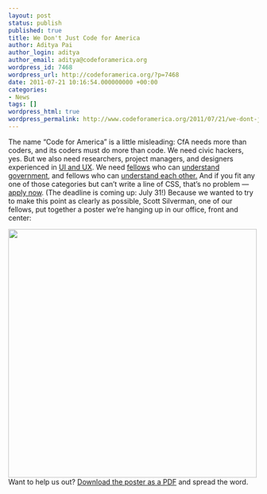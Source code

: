 ```yaml
---
layout: post
status: publish
published: true
title: We Don't Just Code for America
author: Aditya Pai
author_login: aditya
author_email: aditya@codeforamerica.org
wordpress_id: 7468
wordpress_url: http://codeforamerica.org/?p=7468
date: 2011-07-21 10:16:54.000000000 +00:00
categories:
- News
tags: []
wordpress_html: true
wordpress_permalink: http://www.codeforamerica.org/2011/07/21/we-dont-just-code-for-america/
---
```


<p>The name “Code for America” is a little misleading: CfA needs more than coders, and its coders must do more than code. We need civic hackers, yes. But we also need researchers, project managers, and designers experienced in <a href="http://uxmag.com/strategy/the-citizen-experience-needs-us">UI and UX</a>. We need <a href="http://codeforamerica.org/apply">fellows</a> who can <a href="http://codeforamerica.org/2011/03/09/diving-into-cities-440-interviews/">understand government</a>, and fellows who can <a href="http://codeforamerica.org/2011/04/04/understanding-the-engagement-toolkit/">understand each other.</a> And if you fit any one of those categories but can’t write a line of CSS, that’s no problem — <a href="http://codeforamerica.org/apply">apply now</a>. (The deadline is coming up: July 31!) Because we wanted to try to make this point as clearly as possible, Scott Silverman, one of our fellows, put together a poster we’re hanging up in our office, front and center: </p>
<p><a href="http://codeforamerica.org/apply"><img alt="" class="size-full wp-image-7487 aligncenter" src="http://codeforamerica.org/wp-content/uploads/2011/07/non-coder_img.png" title="non-coder_img" width="500px"/></a> Want to help us out? <a href="https://docs.google.com/a/codeforamerica.org/viewer?a=v&amp;pid=explorer&amp;chrome=true&amp;srcid=0B2QcDvAmw5VANGE3ZDg0MWUtYzFlYi00YWQ3LWFiYmItNTAwOWY3ZTEzN2Rh&amp;hl=en_US">Download the poster as a PDF</a> and spread the word.</p>
